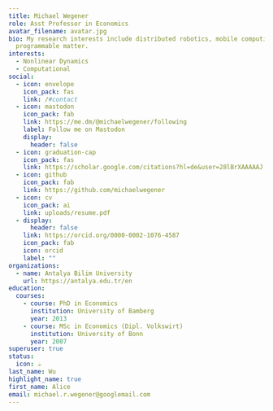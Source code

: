 ```yaml
---
title: Michael Wegener
role: Asst Professor in Economics
avatar_filename: avatar.jpg
bio: My research interests include distributed robotics, mobile computing and
  programmable matter.
interests:
  - Nonlinear Dynamics
  - Computational
social:
  - icon: envelope
    icon_pack: fas
    link: /#contact
  - icon: mastodon
    icon_pack: fab
    link: https://me.dm/@michaelwegener/following
    label: Follow me on Mastodon
    display:
      header: false
  - icon: graduation-cap
    icon_pack: fas
    link: https://scholar.google.com/citations?hl=de&user=28lBrXAAAAAJ
  - icon: github
    icon_pack: fab
    link: https://github.com/michaelwegener
  - icon: cv
    icon_pack: ai
    link: uploads/resume.pdf
  - display:
      header: false
    link: https://orcid.org/0000-0002-1076-4587
    icon_pack: fab
    icon: orcid
    label: ""
organizations:
  - name: Antalya Bilim University
    url: https://antalya.edu.tr/en
education:
  courses:
    - course: PhD in Economics
      institution: University of Bamberg
      year: 2013
    - course: MSc in Economics (Dipl. Volkswirt)
      institution: University of Bonn
      year: 2007
superuser: true
status:
  icon: ☕️
last_name: Wu
highlight_name: true
first_name: Alice
email: michael.r.wegener@googlemail.com
---
```

